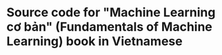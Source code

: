 # Source code for "Machine Learning cơ bản" (Fundamentals of Machine Learning) book in Vietnamese 

